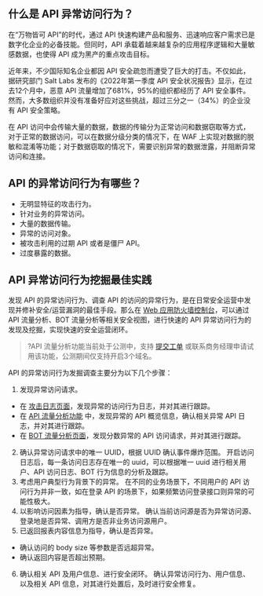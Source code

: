 ## 什么是 API 异常访问行为？
在“万物皆可 API”的时代，通过 API 快速构建产品和服务、迅速响应客户需求已是数字化企业的必备技能。但同时，API 承载着越来越复杂的应用程序逻辑和大量敏感数据，也使得 API 成为黑产的重点攻击目标。

近年来，不少国际知名企业都因 API 安全疏忽而遭受了巨大的打击。不仅如此，据研究部门 Salt Labs 发布的《2022年第一季度 API 安全状况报告》显示，在过去12个月中，恶意 API 流量增加了681%，95%的组织都经历了 API 安全事件。然而，大多数组织并没有准备好应对这些挑战，超过三分之一（34%）的企业没有 API 安全策略。

在 API 访问中会传输大量的数据，数据的传输分为正常访问和数据窃取等方式，对于正常的数据访问，可以在数据分级分类的情况下，在 WAF 上实现对数据的脱敏和混淆等功能；对于数据窃取的情况下，需要识别异常的数据泄露，并阻断异常访问和连接。

## API 的异常访问行为有哪些？
- 无明显特征的攻击行为。
- 针对业务的异常访问。
- 大量的数据传输。
- 异常的访问对象。
- 被攻击利用的过期 API 或者是僵尸 API。
- 过度暴露的数据。


 ## API 异常访问行为挖掘最佳实践
发现 API 的异常访问行为、调查 API 的访问的异常行为，是在日常安全运营中发现并修补安全/运营漏洞的最佳手段。那么在 [Web 应用防火墙控制台](https://console.cloud.tencent.com/guanjia/tea-overview)，可以通过 API 流量分析、BOT 流量分析等相关安全视图，进行快速的 API 异常访问行为的发现及挖掘，实现快速的安全运营闭环。
>?API 流量分析功能当前处于公测中，支持 [提交工单](https://console.cloud.tencent.com/workorder/category?step=0&source=14) 或联系商务经理申请试用该功能，公测期间仅支持开启3个域名。
>
API 的异常访问行为发掘调查主要分为以下几个步骤：

1. 发现异常访问请求。
  - 在 [攻击日志页面](https://console.cloud.tencent.com/guanjia/tea-attacklog)，发现异常的访问行为日志，并对其进行跟踪。
  - 在 [API 流量分析功能](https://console.cloud.tencent.com/guanjia/tea-apianalysis) 中，发现异常的 API 概览信息，确认相关异常 API 日志，并对其进行跟踪。
  - 在 [BOT 流量分析页面](https://console.cloud.tencent.com/guanjia/tea-flowanalysis)，发现分数异常的 API 访问请求，并对其进行跟踪。
2. 确认异常访问请求中的唯一 UUID，根据 UUID 确认事件爆炸范围。
  开启访问日志后，每一条访问日志存在唯一的 uuid，可以根据唯一 uuid 进行相关用户、API 访问日志、BOT 行为信息的分析及跟踪。
3. 考虑用户典型行为背景下的异常。
 在不同的业务场景下，不同用户的 API 访问行为并非一致，如在登录 API 的场景下，如果频繁访问登录接口则异常的可能性极大。
4. 以影响访问因素为指导，确认是否异常。
 确认当前访问源是否为异常访问源、登录地是否异常、调用方是否非业务访问源用户。
5. 已返回报表内容信息为指导，确认是否异常。
  - 确认访问的 body size 等参数是否远超异常。
  - 确认返回内容是否超出预期。
6. 确认相关 API 及用户信息、进行安全闭环。
 确认异常访问行为、用户信息、以及相关 API 信息，对其进行处置后，及时进行安全修复。

